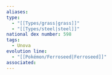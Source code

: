 ```yaml
---
aliases: 
type:
  - "[[Types/grass|grass]]"
  - "[[Types/steel|steel]]"
national dex number: 598
tags:
  - Unova
evolution line:
  - "[[Pokémon/Ferroseed|Ferroseed]]"
associated: 
---
```

